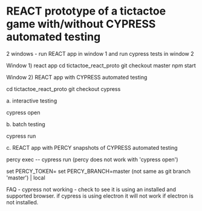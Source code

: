 
REACT prototype of a tictactoe game
with/without CYPRESS automated testing
======================================

2 windows - run REACT app in window 1 and
run cypress tests in window 2

Window 1) react app
cd tictactoe_react_proto
git checkout master
npm start

Window 2) REACT app with CYPRESS automated testing

cd tictactoe_react_proto
git checkout cypress

a. interactive testing

cypress open

b. batch testing

cypress run

c. REACT app with PERCY snapshots of CYPRESS automated
testing

percy exec -- cypress run
(percy does not work with 'cypress open')

set PERCY_TOKEN=<token from percy.io>
set PERCY_BRANCH=master (not same as git branch 'master') | local


FAQ -
cypress not working - check to see it is using an installed and supported
browser. if cypress is using electron it will not work if electron is not installed.

